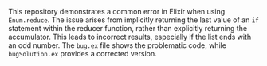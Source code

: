 This repository demonstrates a common error in Elixir when using `Enum.reduce`.  The issue arises from implicitly returning the last value of an `if` statement within the reducer function, rather than explicitly returning the accumulator. This leads to incorrect results, especially if the list ends with an odd number. The `bug.ex` file shows the problematic code, while `bugSolution.ex` provides a corrected version.